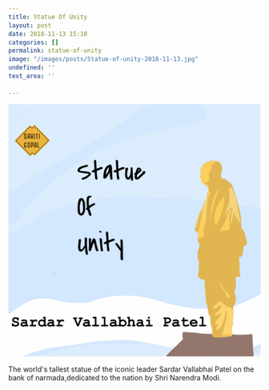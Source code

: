 ```yaml
---
title: Statue Of Unity
layout: post
date: 2018-11-13 15:10
categories: []
permalink: statue-of-unity
image: "/images/posts/Statue-of-unity-2018-11-13.jpg"
undefined: ''
text_area: ''

---
```

![](/images/posts/Statue-of-unity-2018-11-13.jpg)

The world's tallest statue of the iconic leader Sardar Vallabhai Patel on the bank of narmada,dedicated to the nation by Shri Narendra Modi.